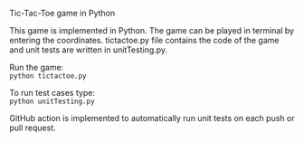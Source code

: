 Tic-Tac-Toe game in Python

This game is implemented in Python. The game can be played in terminal by entering the coordinates. tictactoe.py file contains the code of the game and unit tests are written in unitTesting.py.

Run the game:  
`python tictactoe.py`

To run test cases type:  
`python unitTesting.py`

GitHub action is implemented to automatically run unit tests on each push or pull request.
